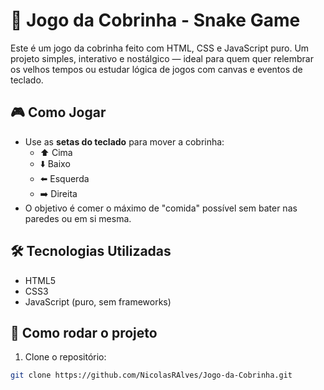 # 🐍 Jogo da Cobrinha - Snake Game

Este é um jogo da cobrinha feito com HTML, CSS e JavaScript puro. Um projeto simples, interativo e nostálgico — ideal para quem quer relembrar os velhos tempos ou estudar lógica de jogos com canvas e eventos de teclado.

## 🎮 Como Jogar

- Use as **setas do teclado** para mover a cobrinha:
  - ⬆️ Cima
  - ⬇️ Baixo
  - ⬅️ Esquerda
  - ➡️ Direita
- O objetivo é comer o máximo de "comida" possível sem bater nas paredes ou em si mesma.

## 🛠️ Tecnologias Utilizadas

- HTML5
- CSS3
- JavaScript (puro, sem frameworks)

## 📁 Como rodar o projeto

1. Clone o repositório:
```bash
git clone https://github.com/NicolasRAlves/Jogo-da-Cobrinha.git
